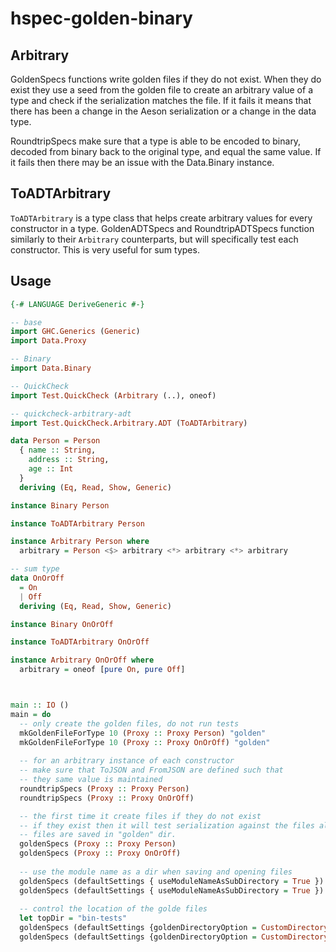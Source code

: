 # hspec-golden-binary

## Arbitrary

GoldenSpecs functions write golden files if they do not exist. When they do
exist they use a seed from the golden file to create an arbitrary value of a
type and check if the serialization matches the file. If it fails it means
that there has been a change in the Aeson serialization or a change in the
data type.

RoundtripSpecs make sure that a type is able to be encoded to binary, decoded
from binary back to the original type, and equal the same value. If it fails
then there may be an issue with the Data.Binary instance.

## ToADTArbitrary

`ToADTArbitrary` is a type class that helps create arbitrary values for every
constructor in a type. GoldenADTSpecs and RoundtripADTSpecs function similarly
to their `Arbitrary` counterparts, but will specifically test each constructor.
This is very useful for sum types.

## Usage

```haskell
{-# LANGUAGE DeriveGeneric #-}

-- base
import GHC.Generics (Generic)
import Data.Proxy

-- Binary
import Data.Binary

-- QuickCheck
import Test.QuickCheck (Arbitrary (..), oneof)

-- quickcheck-arbitrary-adt
import Test.QuickCheck.Arbitrary.ADT (ToADTArbitrary)

data Person = Person
  { name :: String,
    address :: String,
    age :: Int
  }
  deriving (Eq, Read, Show, Generic)

instance Binary Person

instance ToADTArbitrary Person

instance Arbitrary Person where
  arbitrary = Person <$> arbitrary <*> arbitrary <*> arbitrary

-- sum type
data OnOrOff
  = On
  | Off
  deriving (Eq, Read, Show, Generic)

instance Binary OnOrOff

instance ToADTArbitrary OnOrOff

instance Arbitrary OnOrOff where
  arbitrary = oneof [pure On, pure Off]



main :: IO ()
main = do
  -- only create the golden files, do not run tests
  mkGoldenFileForType 10 (Proxy :: Proxy Person) "golden"
  mkGoldenFileForType 10 (Proxy :: Proxy OnOrOff) "golden"
  
  -- for an arbitrary instance of each constructor
  -- make sure that ToJSON and FromJSON are defined such that 
  -- they same value is maintained
  roundtripSpecs (Proxy :: Proxy Person)
  roundtripSpecs (Proxy :: Proxy OnOrOff)

  -- the first time it create files if they do not exist
  -- if they exist then it will test serialization against the files along with the roundtrip tests
  -- files are saved in "golden" dir.
  goldenSpecs (Proxy :: Proxy Person)
  goldenSpecs (Proxy :: Proxy OnOrOff)
  
  -- use the module name as a dir when saving and opening files
  goldenSpecs (defaultSettings { useModuleNameAsSubDirectory = True }) (Proxy :: Proxy Person)
  goldenSpecs (defaultSettings { useModuleNameAsSubDirectory = True }) (Proxy :: Proxy OnOrOff)
  
  -- control the location of the golde files
  let topDir = "bin-tests"
  goldenSpecs (defaultSettings {goldenDirectoryOption = CustomDirectoryName topDir}) (Proxy :: Proxy Person)
  goldenSpecs (defaultSettings {goldenDirectoryOption = CustomDirectoryName topDir}) (Proxy :: Proxy OnOrOff)

```
